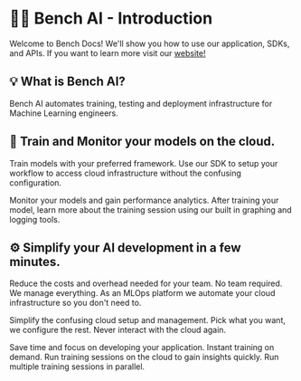 # 👨‍💻 Bench AI - Introduction
 
Welcome to Bench Docs! We'll show you how to use our application, SDKs, and APIs.
If you want to learn more visit our [website!](https://bench-ai.com)

## 💡 What is Bench AI?

Bench AI automates training, testing and deployment infrastructure for Machine Learning engineers.

## 🚀 Train and Monitor your models on the cloud.

Train models with your preferred framework.
Use our SDK to setup your workflow to access cloud infrastructure without the confusing configuration.

Monitor your models and gain performance analytics.
After training your model, learn more about the training session using our built in graphing and logging tools.

## ⚙️ Simplify your AI development in a few minutes.

Reduce the costs and overhead needed for your team.
No team required. We manage everything. As an MLOps platform we automate your cloud infrastructure so you don't need to.

Simplify the confusing cloud setup and management.
Pick what you want, we configure the rest. Never interact with the cloud again.

Save time and focus on developing your application.
Instant training on demand. Run training sessions on the cloud to gain insights quickly. Run multiple training sessions in parallel.
